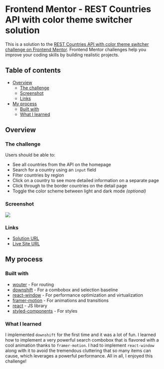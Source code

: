 # Frontend Mentor - REST Countries API with color theme switcher solution

This is a solution to the [REST Countries API with color theme switcher challenge on Frontend Mentor](https://www.frontendmentor.io/challenges/rest-countries-api-with-color-theme-switcher-5cacc469fec04111f7b848ca). Frontend Mentor challenges help you improve your coding skills by building realistic projects.

## Table of contents

- [Overview](#overview)
  - [The challenge](#the-challenge)
  - [Screenshot](#screenshot)
  - [Links](#links)
- [My process](#my-process)
  - [Built with](#built-with)
  - [What I learned](#what-i-learned)

## Overview

### The challenge

Users should be able to:

- See all countries from the API on the homepage
- Search for a country using an `input` field
- Filter countries by region
- Click on a country to see more detailed information on a separate page
- Click through to the border countries on the detail page
- Toggle the color scheme between light and dark mode _(optional)_

### Screenshot

![](https://i.imgur.com/6mL3Qeo.png)

### Links

- [Solution URL](https://niemal.github.io/frontendmentor_17/)
- [Live Site URL](https://github.com/niemal/frontendmentor_17/)

## My process

### Built with

- [wouter](https://github.com/molefrog/wouter) - For routing
- [downshift](https://github.com/downshift-js/downshift) - For a combobox and selection baseline
- [react-window](https://github.com/bvaughn/react-window) - For performance optimization and virtualization
- [framer-motion](https://www.framer.com/motion/) - For animations and transitions
- [react](https://reactjs.org/) - JS library
- [styled-components](https://styled-components.com/) - For styles

### What I learned

I implemented `downshift` for the first time and it was a lot of fun. I learned how to implement a very powerful search combobox that is flavored with a cool animation thanks to `framer-motion`. I had to implement `react-window` along with it to avoid the tremendous cluttering that so many items can cause, which leverages a powerful performance. All in all, I enjoyed this challenge!

